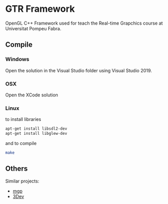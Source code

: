 # GTR Framework
OpenGL C++ Framework used for teach the Real-time Grapchics course at Universitat Pompeu Fabra.

## Compile

### Windows
Open the solution in the Visual Studio folder using Visual Studio 2019.

### OSX
Open the XCode solution

### Linux

to install libraries
```sh
apt-get install libsdl2-dev
apt-get install libglew-dev
```

and to compile
```sh
make
```


## Others

Similar projects:
 - [mgp](https://github.com/chunquedong/mgp)
 - [3Dev](https://github.com/1Kuso4ek1/3Dev)
